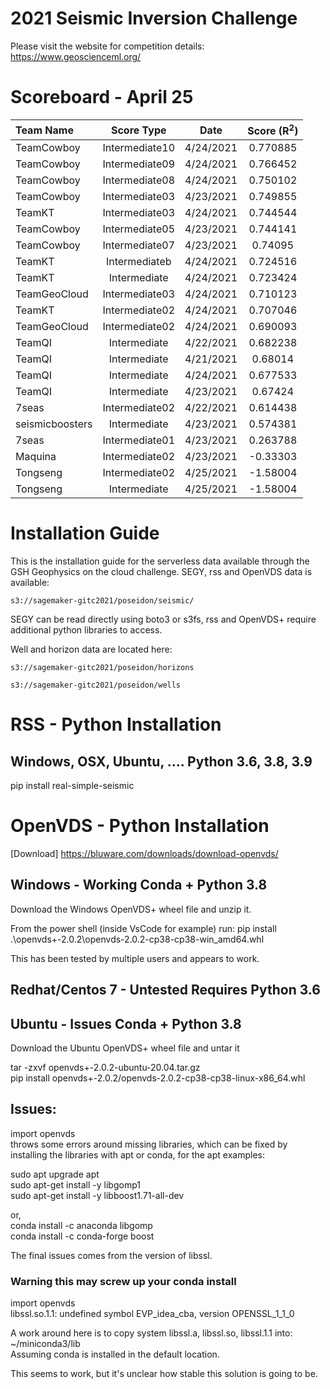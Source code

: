 # 2021 Seismic Inversion Challenge

Please visit the website for competition details: https://www.geoscienceml.org/

# Scoreboard - April 25

| **Team Name**        | **Score Type**        | **Date**                 | **Score (R<sup>2</sup>)** |
|:---------------------|:---------------------:|:------------------------:|:-------------------------:|
TeamCowboy             |Intermediate10         |4/24/2021                 |0.770885                   |
TeamCowboy             |Intermediate09         |4/24/2021                 |0.766452                   |
TeamCowboy             |Intermediate08         |4/24/2021                 |0.750102                   |
TeamCowboy             |Intermediate03         |4/23/2021                 |0.749855                   |
TeamKT                 |Intermediate03         |4/24/2021                 |0.744544                   |
TeamCowboy             |Intermediate05         |4/23/2021                 |0.744141                   |
TeamCowboy             |Intermediate07         |4/23/2021                 |0.74095                    |
TeamKT                 |Intermediateb          |4/24/2021                 |0.724516                   |
TeamKT                 |Intermediate           |4/24/2021                 |0.723424                   |
TeamGeoCloud           |Intermediate03         |4/24/2021                 |0.710123                   |
TeamKT                 |Intermediate02         |4/24/2021                 |0.707046                   |
TeamGeoCloud           |Intermediate02         |4/24/2021                 |0.690093                   |
TeamQI                 |Intermediate           |4/22/2021                 |0.682238                   |
TeamQI                 |Intermediate           |4/21/2021                 |0.68014                    |
TeamQI                 |Intermediate           |4/24/2021                 |0.677533                   |
TeamQI                 |Intermediate           |4/23/2021                 |0.67424                    |
7seas                  |Intermediate02         |4/22/2021                 |0.614438                   |
seismicboosters        |Intermediate           |4/23/2021                 |0.574381                   |
7seas                  |Intermediate01         |4/23/2021                 |0.263788                   |
Maquina                |Intermediate02         |4/23/2021                 |-0.33303                   |
Tongseng               |Intermediate02         |4/25/2021                 |-1.58004                   |
Tongseng               |Intermediate           |4/25/2021                 |-1.58004                   |

# Installation Guide

This is the installation guide for the serverless data available through 
the GSH Geophysics on the cloud challenge. SEGY, rss and OpenVDS data is available:

`s3://sagemaker-gitc2021/poseidon/seismic/`

SEGY can be read directly using boto3 or s3fs, rss and OpenVDS+ require additional 
python libraries to access.

Well and horizon data are located here:

`s3://sagemaker-gitc2021/poseidon/horizons`

`s3://sagemaker-gitc2021/poseidon/wells`

# RSS - Python Installation

## Windows, OSX, Ubuntu, ....  Python 3.6, 3.8, 3.9

pip install real-simple-seismic

# OpenVDS - Python Installation

[Download] https://bluware.com/downloads/download-openvds/

## Windows - Working Conda + Python 3.8

Download the Windows OpenVDS+ wheel file and unzip it. 

From the power shell (inside VsCode for example) run:
pip install .\openvds+-2.0.2\openvds-2.0.2-cp38-cp38-win_amd64.whl

This has been tested by multiple users and appears to work.

## Redhat/Centos 7 -  Untested Requires Python 3.6

## Ubuntu - Issues Conda + Python 3.8

Download the Ubuntu OpenVDS+ wheel file and untar it

tar -zxvf openvds+-2.0.2-ubuntu-20.04.tar.gz\
pip install openvds+-2.0.2/openvds-2.0.2-cp38-cp38-linux-x86_64.whl

## Issues:
import openvds\
throws some errors around missing libraries, which can be fixed by installing 
the libraries with apt or conda, for the apt examples:

sudo apt upgrade apt\
sudo apt-get install -y libgomp1\
sudo apt-get install -y libboost1.71-all-dev

or,\
conda install -c anaconda libgomp\
conda install -c conda-forge boost

The final issues comes from the version of libssl.

### Warning this may screw up your conda install

import openvds\
libssl.so.1.1: undefined symbol EVP_idea_cba, version OPENSSL_1_1_0

A work around here is to copy system libssl.a, libssl.so, libssl.1.1 into:\
~/miniconda3/lib\
Assuming conda is installed in the default location.

This seems to work, but it's unclear how stable this solution is going to be.



